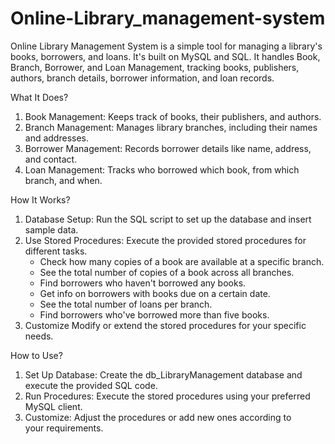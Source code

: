 # Online-Library_management-system
Online Library Management System is a simple tool for managing a library's books, borrowers, and loans. It's built on MySQL and SQL. It handles Book, Branch, Borrower, and Loan Management, tracking books, publishers, authors, branch details, borrower information, and loan records.

What It Does?
1. Book Management: Keeps track of books, their publishers, and authors.
2. Branch Management: Manages library branches, including their names and addresses.
3. Borrower Management: Records borrower details like name, address, and contact.
4. Loan Management: Tracks who borrowed which book, from which branch, and when.

How It Works?
1. Database Setup: Run the SQL script to set up the database and insert sample data.
2. Use Stored Procedures: Execute the provided stored procedures for different tasks.
   - Check how many copies of a book are available at a specific branch.
   - See the total number of copies of a book across all branches.
   - Find borrowers who haven't borrowed any books.
   - Get info on borrowers with books due on a certain date.
   - See the total number of loans per branch.
   - Find borrowers who've borrowed more than five books.
3. Customize Modify or extend the stored procedures for your specific needs.

How to Use?

1. Set Up Database: Create the db_LibraryManagement database and execute the provided SQL code.
2. Run Procedures: Execute the stored procedures using your preferred MySQL client.
3. Customize: Adjust the procedures or add new ones according to your requirements.
